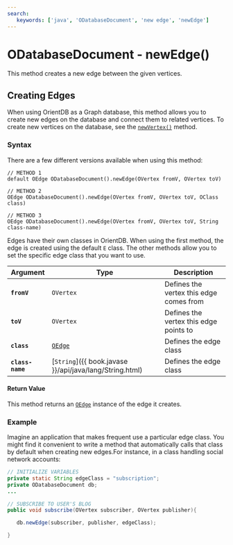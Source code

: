 ```yaml
---
search:
   keywords: ['java', 'ODatabaseDocument', 'new edge', 'newEdge']
---
```


# ODatabaseDocument - newEdge()

This method creates a new edge between the given vertices.

## Creating Edges

When using OrientDB as a Graph database, this method allows you to create new edges on the database and connect them to related vertices.  To create new vertices on the database, see the [`newVertex()`](Java-Ref-ODatabaseDocument-newVertex.md) method.

### Syntax

There are a few different versions available when using this method:

```
// METHOD 1
default OEdge ODatabaseDocument().newEdge(OVertex fromV, OVertex toV)

// METHOD 2
OEdge ODatabaseDocument().newEdge(OVertex fromV, OVertex toV, OClass class)

// METHOD 3
OEdge ODatabaseDocument().newEdge(OVertex fromV, OVertex toV, String class-name)
```

Edges have their own classes in OrientDB.  When using the first method, the edge is created using the default `E` class.  The other methods allow you to set the specific edge class that you want to use.


| Argument | Type | Description
|---|---|---|
| **`fromV`** | `OVertex` | Defines the vertex this edge comes from |
| **`toV`** | `OVertex` | Defines the vertex this edge points to |
| **`class`** | [`OEdge`](Java-Ref-OEdge.md) | Defines the edge class |
| **`class-name`** | [`String`]({{ book.javase }}/api/java/lang/String.html)  | Defines the edge class |


#### Return Value

This method returns an [`OEdge`](Java-Ref-OEdge.md) instance of the edge it creates.

### Example

Imagine an application that makes frequent use a particular edge class.  You might find it convenient to write a method that automatically calls that class by default when creating new edges.For instance, in a class handling social network accounts:

```java
// INITIALIZE VARIABLES
private static String edgeClass = "subscription"; 
private ODatabaseDocument db;
...

// SUBSCRIBE TO USER'S BLOG
public void subscribe(OVertex subscriber, OVertex publisher){

   db.newEdge(subscriber, publisher, edgeClass); 

}
```
